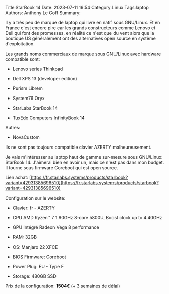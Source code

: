 ﻿Title:StarBook 14
Date: 2023-07-11 19:54
Category:Linux
Tags:laptop
Authors: Anthony Le Goff
Summary:

Il y a très peu de marque de laptop qui livre en natif sous GNU/Linux. Et en France c'est encore pire car les grands constructeurs comme Lenovo et Dell qui font des promesses, en réalité ce n'est que du vent alors que la boutique US généralement ont des alternatives open source en système d'exploitation.  

Les grands noms commerciaux de marque sous GNU/Linux avec hardware compatible sont:  

*   Lenovo series Thinkpad  
    
*   Dell XPS 13 (developer edition)  
    
*   Purism Librem  
    
*   System76 Oryx  
    
*   StarLabs StarBook 14  

*   TuxEdo Computers InfinityBook 14
    
Autres:

*   NovaCustom

Ils ne sont pas toujours compatible clavier AZERTY malheureusement.  

Je vais m'intéresser au laptop haut de gamme sur-mesure sous GNU/Linux: StarBook 14. J'aimerai bien en avoir un, mais ce n'est pas dans mon budget. Il tourne sous firmware Coreboot qui est open source.  

Lien achat: [https://fr.starlabs.systems/products/starbook?variant=42931385696510](https://fr.starlabs.systems/products/starbook?variant=42931385696510)  

Configuration sur le website:  

*   Clavier: fr - AZERTY  
    
*   CPU AMD Ryzen™ 7 1.90GHz 8-core 5800U, Boost clock up to 4.40GHz  
    
*   GPU Intégré Radeon Vega 8 performance  
    
*   RAM: 32GB  
    
*   OS: Manjaro 22 XFCE  
    
*   BIOS Firmware: Coreboot  
    
*   Power Plug: EU - Type F  
    
*   Storage: 480GB SSD  
    

Prix de la configuration: **1504€** (+ 3 semaines de délai)